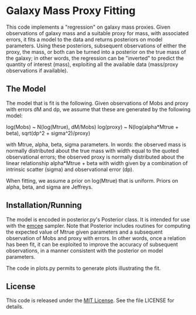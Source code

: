 Galaxy Mass Proxy Fitting
=========================

This code implements a "regression" on galaxy mass proxies.  Given
observations of galaxy mass and a suitable proxy for mass, with
associated errors, it fits a model to the data and returns posteriors
on model parameters.  Using these posteriors, subsequent observations
of either the proxy, the mass, or both can be turned into a posterior
on the true mass of the galaxy; in other words, the regression can be
"inverted" to predict the quantity of interest (mass), exploiting all
the available data (mass/proxy observations if available).

The Model
---------

The model that is fit is the following.  Given observations of Mobs
and proxy with errors dM and dp, we assume that these are generated by
the following model:

log(Mobs) ~ N(log(Mtrue), dM/Mobs)
log(proxy) ~ N(log(alpha*Mtrue + beta), sqrt(dp^2 + sigma^2)/proxy)

with Mtrue, alpha, beta, sigma parameters.  In words: the observed
mass is normally distributed about the true mass with width equal to
the quoted observational errors; the observed proxy is normally
distributed about the linear relationship alpha*Mtrue + beta with
width given by a combination of intrinsic scatter (sigma) and
observational error (dp).

When fitting, we assume a prior on log(Mtrue) that is uniform.  Priors
on alpha, beta, and sigma are Jeffreys.

Installation/Running
--------------------

The model is encoded in posterior.py's Posterior class.  It is
intended for use with the [emcee](http://dan.iel.fm/emcee/current/)
sampler.  Note that Posterior includes routines for computing the
expected value of Mtrue given parameters and a subsequent observation
of Mobs and proxy with errors.  In other words, once a relation has
been fit, it can be exploited to improve the accuracy of subsequent
observations, in a manner consistent with the posterior on model
parameters.

The code in plots.py permits to generate plots illustrating the fit.

License
-------

This code is released under the [MIT
License](http://opensource.org/licenses/MIT).  See the file LICENSE
for details.